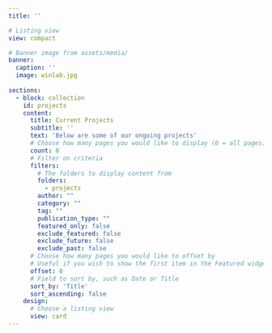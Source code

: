 ```yaml
---
title: ''

# Listing view
view: compact

# Banner image from assets/media/
banner:
  caption: ''
  image: winlab.jpg
  
sections:
  - block: collection
    id: projects
    content:
      title: Current Projects
      subtitle: ''
      text: 'Below are some of our ongoing projects'
      # Choose how many pages you would like to display (0 = all pages)
      count: 0
      # Filter on criteria
      filters:
        # The folders to display content from
        folders:
          - projects
        author: ""
        category: ""
        tag: ""
        publication_type: ""
        featured_only: false
        exclude_featured: false
        exclude_future: false
        exclude_past: false
      # Choose how many pages you would like to offset by
      # Useful if you wish to show the first item in the Featured widget
      offset: 0
      # Field to sort by, such as Date or Title
      sort_by: 'Title'
      sort_ascending: false
    design:
      # Choose a listing view
      view: card
---
```

